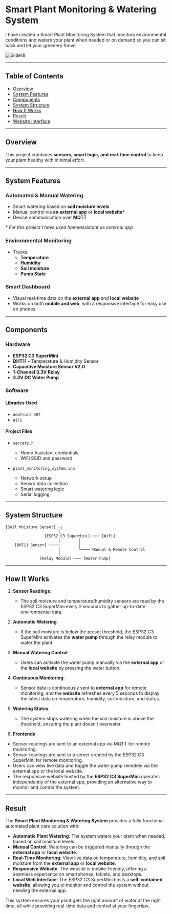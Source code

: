 # Smart Plant Monitoring & Watering System

I have created a Smart Plant Monitoring System that monitors environmental conditions and waters your plant when needed or on demand so you can sit back and let your greenery thrive.

![Slide18](https://github.com/user-attachments/assets/248c18fa-0188-4486-ae86-0db33ec3223e)

---

## Table of Contents

- [Overview](#-overview)  
- [System Features](#-system-features)  
- [Components](#-components)  
- [System Structure](#-system-structure)  
- [How It Works](#-how-it-works)  
- [Result](#-result)  
- [Website Interface](#-website-interface)

---

## Overview

This project combines **sensors, smart logic, and real-time control** to keep your plant healthy with minimal effort.  

---

## System Features

### Automated & Manual Watering
- Smart watering based on **soil moisture levels**
- Manual control via **an external app** or **local website***
- Device communication over **MQTT**

\* _For this project I have used homeassistant as external app_
  
### Environmental Monitoring
- Tracks:
  -  **Temperature**
  -  **Humidity**
  -  **Soil moisture**
  -  **Pump State**

### Smart Dashboard
- Visual real-time data on the **external app** and **local website**
- Works on both **mobile and web**, with a responsive interface for easy use on phones

---

## Components

### Hardware
- **ESP32 C3 SuperMini**
- **DHT11** – Temperature & Humidity Sensor
- **Capacitive Moisture Sensor V2.0**
- **1-Channel 3.3V Relay**
- **3.3V DC Water Pump**

### Software

#### Libraries Used
- `Adafruit DHT`
- `WiFi`

#### Project Files
- `secrets.h`  
  - Home Assistant credentials
  - WiFi SSID and password

- `plant_monitoring_system.ino`  
  - Network setup  
  - Sensor data collection  
  - Smart watering logic 
  - Serial logging  

---

## System Structure

```text
[Soil Moisture Sensor] ─┐
                       │
                 [ESP32 C3 SuperMini] ─── [WiFi]
                       │        │
    [DHT11 Sensor] ─────        │
                       │        └──── Manual & Remote Control
                       │
               [Relay Module] ─── [Water Pump]
```

---

## How It Works

1. **Sensor Readings**:  
   - The soil moisture and temperature/humidity sensors are read by the ESP32 C3 SuperMini every 2 seconds to gather up-to-date environmental data.

2. **Automatic Watering**:  
   - If the soil moisture is below the preset threshold, the ESP32 C3 SuperMini activates the **water pump** through the relay module to water the plant.

3. **Manual Watering Control**:  
   - Users can activate the water pump manually via the **external app** or the **local website** by pressing the water button.

4. **Continuous Monitoring**:  
   - Sensor data is continuously sent to **external app** for remote monitoring, and the **website** refreshes every 5 seconds to display the latest data on temperature, humidity, soil moisture, and status.

5. **Watering Status**:  
   - The system stops watering when the soil moisture is above the threshold, ensuring the plant doesn’t overwater.

6. **Frontends**
  - Sensor readings are sent to an external app via MQTT for remote monitoring.
  - Sensor readings are sent to a server created by the ESP32 C3 SuperMini for remote monitoring.
  - Users can view live data and toggle the water pump remotely via the external app or the local website.
  - The responsive website hosted by the **ESP32 C3 SuperMini** operates independently of the external app, providing an alternative way to monitor and control the system.

---

## Result

The **Smart Plant Monitoring & Watering System** provides a fully functional automated plant care solution with:

- **Automatic Plant Watering**: The system waters your plant when needed, based on soil moisture levels.
- **Manual Control**: Watering can be triggered manually through the **external app** or **local website**.
- **Real-Time Monitoring**: View live data on temperature, humidity, and soil moisture from the **external app** or **local website**.
- **Responsive Website**: The website is mobile-friendly, offering a seamless experience on smartphones, tablets, and desktops.
- **Local Web Interface**: The ESP32 C3 SuperMini hosts a **self-contained website**, allowing you to monitor and control the system without needing the external app.

This system ensures your plant gets the right amount of water at the right time, all while providing real-time data and control at your fingertips.
